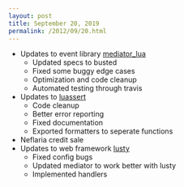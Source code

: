 ```yaml
---
layout: post
title: September 20, 2019
permalink: /2012/09/20.html
---
```


* Updates to event library [mediator_lua](https://github.com/Olivine-Labs/mediator_lua)
  * Updated specs to busted
  * Fixed some buggy edge cases
  * Optimization and code cleanup
  * Automated testing through travis
* Updates to [luassert](https://github.com/Olivine-Labs/luassert)
  * Code cleanup
  * Better error reporting
  * Fixed documentation
  * Exported formatters to seperate functions
* Neflaria credit sale
* Updates to web framework [lusty](https://github.com/Olivine-Labs/lusty)
  * Fixed config bugs
  * Updated mediator to work better with lusty
  * Implemented handlers
